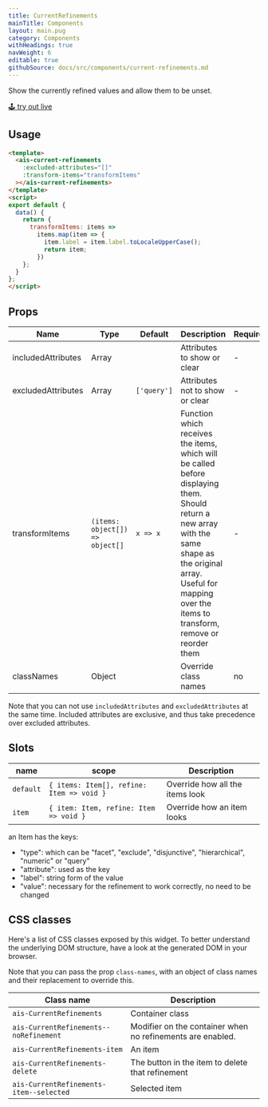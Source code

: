 ```yaml
---
title: CurrentRefinements
mainTitle: Components
layout: main.pug
category: Components
withHeadings: true
navWeight: 6
editable: true
githubSource: docs/src/components/current-refinements.md
---
```


Show the currently refined values and allow them to be unset.

<a class="btn btn-static-theme" href="stories/?selectedKind=CurrentRefinements">🕹 try out live</a>

## Usage

```html
<template>
  <ais-current-refinements
    :excluded-attributes="[]"
    :transform-items="transformItems"
  ></ais-current-refinements>
</template>
<script>
export default {
  data() {
    return {
      transformItems: items =>
        items.map(item => {
          item.label = item.label.toLocaleUpperCase();
          return item;
        })
    };
  }
};
</script>
```

## Props

Name | Type | Default | Description | Required
---|---|---|---|---
includedAttributes | Array | | Attributes to show or clear | -
excludedAttributes | Array | `['query']` | Attributes not to show or clear | -
transformItems | `(items: object[]) => object[]` | `x => x` | Function which receives the items, which will be called before displaying them. Should return a new array with the same shape as the original array. Useful for mapping over the items to transform, remove or reorder them | -
classNames | Object | | Override class names | no

Note that you can not use `includedAttributes` and `excludedAttributes` at the same time. Included attributes are exclusive, and thus take precedence over excluded attributes.

## Slots

name | scope | Description
---|---|---
`default` | `{ items: Item[], refine: Item => void }` | Override how all the items look
`item` | `{ item: Item, refine: Item => void }` | Override how an item looks

an Item has the keys:

* "type": which can be "facet", "exclude", "disjunctive", "hierarchical", "numeric" or "query"
* "attribute": used as the key
* "label": string form of the value
* "value": necessary for the refinement to work correctly, no need to be changed

## CSS classes

Here's a list of CSS classes exposed by this widget. To better understand the underlying
DOM structure, have a look at the generated DOM in your browser.

Note that you can pass the prop `class-names`, with an object of class names and their replacement to override this.

Class name | Description
---|---
`ais-CurrentRefinements` | Container class
`ais-CurrentRefinements--noRefinement` | Modifier on the container when no refinements are enabled.
`ais-CurrentRefinements-item` | An item
`ais-CurrentRefinements-delete` | The button in the item to delete that refinement
`ais-CurrentRefinements-item--selected` | Selected item
